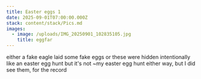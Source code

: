 ```yaml
---
title: Easter eggs 1
date: 2025-09-01T07:00:00.000Z
stack: content/stack/Pics.md
images:
  - image: /uploads/IMG_20250901_102835105.jpg
    title: eggfar
---
```


either a fake eagle laid some fake eggs or these were hidden intentionally like an easter egg hunt but it's not \~my easter egg hunt either way, but I did see them, for the record
